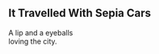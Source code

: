 It Travelled With Sepia Cars
----------------------------
A lip and a eyeballs  
loving the city.  
